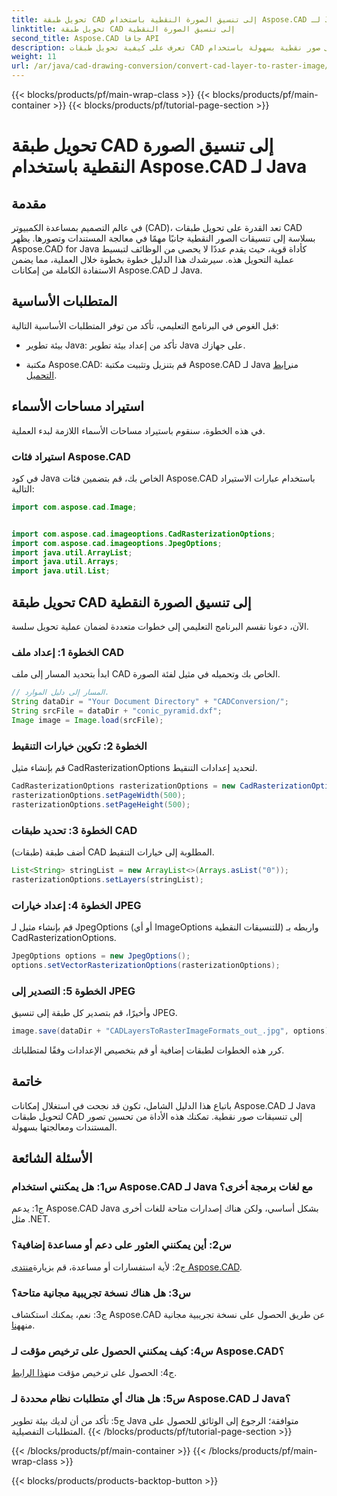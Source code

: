 ```yaml
---
title: تحويل طبقة CAD إلى تنسيق الصورة النقطية باستخدام Aspose.CAD لـ Java
linktitle: تحويل طبقة CAD إلى تنسيق الصورة النقطية
second_title: Aspose.CAD جافا API
description: تعرف على كيفية تحويل طبقات CAD إلى صور نقطية بسهولة باستخدام Aspose.CAD لـ Java. اتبع دليلنا خطوة بخطوة للحصول على تصور سلس للمستندات.
weight: 11
url: /ar/java/cad-drawing-conversion/convert-cad-layer-to-raster-image/
---
```


{{< blocks/products/pf/main-wrap-class >}}
{{< blocks/products/pf/main-container >}}
{{< blocks/products/pf/tutorial-page-section >}}

# تحويل طبقة CAD إلى تنسيق الصورة النقطية باستخدام Aspose.CAD لـ Java

## مقدمة

في عالم التصميم بمساعدة الكمبيوتر (CAD)، تعد القدرة على تحويل طبقات CAD بسلاسة إلى تنسيقات الصور النقطية جانبًا مهمًا في معالجة المستندات وتصورها. يظهر Aspose.CAD for Java كأداة قوية، حيث يقدم عددًا لا يحصى من الوظائف لتبسيط عملية التحويل هذه. سيرشدك هذا الدليل خطوة بخطوة خلال العملية، مما يضمن الاستفادة الكاملة من إمكانات Aspose.CAD لـ Java.

## المتطلبات الأساسية

قبل الغوص في البرنامج التعليمي، تأكد من توفر المتطلبات الأساسية التالية:

- بيئة تطوير Java: تأكد من إعداد بيئة تطوير Java على جهازك.

-  مكتبة Aspose.CAD: قم بتنزيل وتثبيت مكتبة Aspose.CAD لـ Java من[رابط التحميل](https://releases.aspose.com/cad/java/).

## استيراد مساحات الأسماء

في هذه الخطوة، سنقوم باستيراد مساحات الأسماء اللازمة لبدء العملية.

### استيراد فئات Aspose.CAD

في كود Java الخاص بك، قم بتضمين فئات Aspose.CAD باستخدام عبارات الاستيراد التالية:

```java
import com.aspose.cad.Image;


import com.aspose.cad.imageoptions.CadRasterizationOptions;
import com.aspose.cad.imageoptions.JpegOptions;
import java.util.ArrayList;
import java.util.Arrays;
import java.util.List;
```

## تحويل طبقة CAD إلى تنسيق الصورة النقطية

الآن، دعونا نقسم البرنامج التعليمي إلى خطوات متعددة لضمان عملية تحويل سلسة.

### الخطوة 1: إعداد ملف CAD

ابدأ بتحديد المسار إلى ملف CAD الخاص بك وتحميله في مثيل لفئة الصورة.

```java
// المسار إلى دليل الموارد.
String dataDir = "Your Document Directory" + "CADConversion/";
String srcFile = dataDir + "conic_pyramid.dxf";
Image image = Image.load(srcFile);
```

### الخطوة 2: تكوين خيارات التنقيط

قم بإنشاء مثيل CadRasterizationOptions لتحديد إعدادات التنقيط.

```java
CadRasterizationOptions rasterizationOptions = new CadRasterizationOptions();
rasterizationOptions.setPageWidth(500);
rasterizationOptions.setPageHeight(500);
```

### الخطوة 3: تحديد طبقات CAD

أضف طبقة (طبقات) CAD المطلوبة إلى خيارات التنقيط.

```java
List<String> stringList = new ArrayList<>(Arrays.asList("0"));
rasterizationOptions.setLayers(stringList);
```

### الخطوة 4: إعداد خيارات JPEG

قم بإنشاء مثيل لـ JpegOptions (أو أي ImageOptions للتنسيقات النقطية) واربطه بـ CadRasterizationOptions.

```java
JpegOptions options = new JpegOptions();
options.setVectorRasterizationOptions(rasterizationOptions);
```

### الخطوة 5: التصدير إلى JPEG

وأخيرًا، قم بتصدير كل طبقة إلى تنسيق JPEG.

```java
image.save(dataDir + "CADLayersToRasterImageFormats_out_.jpg", options);
```

كرر هذه الخطوات لطبقات إضافية أو قم بتخصيص الإعدادات وفقًا لمتطلباتك.

## خاتمة

باتباع هذا الدليل الشامل، تكون قد نجحت في استغلال إمكانات Aspose.CAD لـ Java لتحويل طبقات CAD إلى تنسيقات صور نقطية. تمكنك هذه الأداة من تحسين تصور المستندات ومعالجتها بسهولة.

## الأسئلة الشائعة

### س1: هل يمكنني استخدام Aspose.CAD لـ Java مع لغات برمجة أخرى؟

ج1: يدعم Aspose.CAD Java بشكل أساسي، ولكن هناك إصدارات متاحة للغات أخرى مثل .NET.

### س2: أين يمكنني العثور على دعم أو مساعدة إضافية؟

 ج2: لأية استفسارات أو مساعدة، قم بزيارة[منتدى Aspose.CAD](https://forum.aspose.com/c/cad/19).

### س3: هل هناك نسخة تجريبية مجانية متاحة؟

 ج3: نعم، يمكنك استكشاف Aspose.CAD عن طريق الحصول على نسخة تجريبية مجانية منه[هنا](https://releases.aspose.com/).

### س4: كيف يمكنني الحصول على ترخيص مؤقت لـ Aspose.CAD؟

 ج4: الحصول على ترخيص مؤقت من[هذا الرابط](https://purchase.aspose.com/temporary-license/).

### س5: هل هناك أي متطلبات نظام محددة لـ Aspose.CAD لـ Java؟

ج5: تأكد من أن لديك بيئة تطوير Java متوافقة؛ الرجوع إلى الوثائق للحصول على المتطلبات التفصيلية.
{{< /blocks/products/pf/tutorial-page-section >}}

{{< /blocks/products/pf/main-container >}}
{{< /blocks/products/pf/main-wrap-class >}}

{{< blocks/products/products-backtop-button >}}

